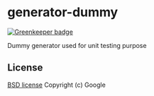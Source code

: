 generator-dummy
===============

[![Greenkeeper badge](https://badges.greenkeeper.io/yeoman/generator-dummy.svg)](https://greenkeeper.io/)

Dummy generator used for unit testing purpose


## License

[BSD license](http://opensource.org/licenses/bsd-license.php)
Copyright (c) Google
